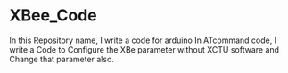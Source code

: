 # XBee_Code
In this Repository name, I write a code for arduino 
In ATcommand code, I write a Code to Configure the XBe  parameter without XCTU software and Change that parameter also. 
